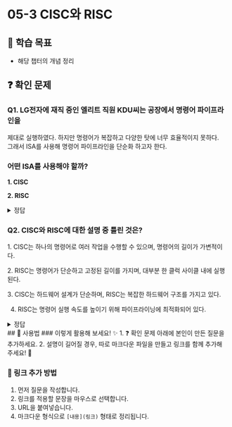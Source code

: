 # 05-3 CISC와 RISC

## 📌 학습 목표
- 해당 챕터의 개념 정리

## ❓ 확인 문제
### Q1. LG전자에 재직 중인 엘리트 직원 KDU씨는 공장에서 명령어 파이프라인을  
제대로 실행하였다. 하지만 명령어가 복잡하고 다양한 탓에 너무 효율적이지 못하다.  
그래서 ISA를 사용해 명령어 파이프라인을 단순화 하고자 한다.  
### 어떤 ISA를 사용해야 할까?

**1. CISC**  

**2. RISC**  

<details>
<summary>정답</summary>

- **RISC**    

**[해설]**  
CISC와 RISC 모두 명령어 처리를 위한 ISA지만 장단점이 다르다.  

**CISC vs RISC**  

| CISC | RISC |
|------|------|
| 복잡하고 다양한 명령어 | 단순하고 적은 명령어 |
| 가변 길이 명령어 | 고정 길이 명령어 |
| 다양한 주소 지정 방식 | 적은 주소 지정 방식 |
| 프로그램을 이루는 명령어의 수가 적음 | 프로그램을 이루는 명령어의 수가 많음 |
| 여러 클럭에 걸쳐 명령어 수행 | 1클럭 내외로 명령어 수행 |
| 파이프라이닝하기 어려움 | 파이프라이닝 하기 쉬움 |

</details>


### Q2. CISC와 RISC에 대한 설명 중 틀린 것은?

1️. CISC는 하나의 명령어로 여러 작업을 수행할 수 있으며, 명령어의 길이가 가변적이다.

2️. RISC는 명령어가 단순하고 고정된 길이를 가지며, 대부분 한 클럭 사이클 내에 실행된다.

3️. CISC는 하드웨어 설계가 단순하며, RISC는 복잡한 하드웨어 구조를 가지고 있다.

4. RISC는 명령어 실행 속도를 높이기 위해 파이프라이닝에 최적화되어 있다.

<details>
<summary>정답</summary>

- **3. CISC는 하드웨어 설계가 단순하며, RISC는 복잡한 하드웨어 구조를 가지고 있다. X**   
  - CISC는 복잡한 명령어를 처리하기 위해 하드웨어 설계가 복잡하고
  - RISC는 단순한 명령어 세트를 사용하여 하드웨어 설계도 더 단순합니다.

**[해설]**

- **1. CISC는 하나의 명령어로 여러 작업을 수행할 수 있으며, 명령어의 길이가 가변적이다. O**   
  - 복잡한 명령어를 사용하여 하나의 명령어로 여러 작업을 수행할 수 있음
  - 명령어 길이가 가변적이며, 실행 시간이 길어질 수 있음


- **2️. RISC는 명령어가 단순하고 고정된 길이를 가지며, 대부분 한 클럭 사이클 내에 실행된다. O**   
  - 단순하고 짧은 명령어를 사용하여 실행 속도를 높임
  - 대부분의 명령어가 고정된 길이를 가지며, 한 클럭 사이클 내에서 실행됨
  

- **4. RISC는 명령어 실행 속도를 높이기 위해 파이프라이닝에 최적화되어 있다. O** 
  - RISC는 단순한 명령어 구조 덕분에 파이프라이닝(Pipelining)에 최적화되어 있음
  - CISC는 명령어 길이가 가변적이라 파이프라이닝 적용이 어렵고 복잡할 수 있음
  
---

</details>  
## 📝 사용법  
### 이렇게 활용해 보세요! ✨  
1. ❓ 확인 문제 아래에 본인이 만든 질문을 추가하세요.  
2. 설명이 길어질 경우, 따로 마크다운 파일을 만들고 링크를 함께 추가해 주세요! 🔗  

### 🔗 링크 추가 방법  
1. 먼저 질문을 작성합니다.  
2. 링크를 적용할 문장을 마우스로 선택합니다.  
3. URL을 붙여넣습니다.  
4. 마크다운 형식으로 `[내용](링크)` 형태로 정리됩니다.  
